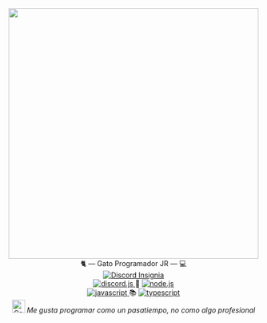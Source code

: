 <div id="header" align="center">
  <img src="https://media.giphy.com/media/sMkZVgXgiFx7O/giphy.gif" width="500"/>
</div>

<div id="Tags" align="center">
🐈 — Gato Programador JR — 💻
</div>

<div id="Insignias" align="center">
  <a href="https://discord.com/">
    <img src="https://img.shields.io/badge/Discord-Jyn%238785-6F6CFF?logo_color=white&logo=Discord&style=for-the-badge" alt="Discord Insignia"/>
  </a>
</div>

<div id="Area" align="center">
  <a href="https://discord.js.org/#/">
    <img src="https://img.shields.io/badge/Discord.js-6F6CFF?logo=Discord&logoColor=white&style=flat" alt="discord.js"/>
  </a>
  🔗
  <a href="https://nodejs.org/es/">
    <img src="https://img.shields.io/badge/Node.js-43853D?logo=node.js&logoColor=white&style=flat" alt="node.js"/>
  </a>
</div>

<div id="Lenguajes" align="center">
  <a href="https://es.wikipedia.org/wiki/JavaScript">
    <img src="https://img.shields.io/badge/JavaScript-EFD81D?logo=javascript&logoColor=white&style=flat" alt="javascript"/>
  </a>
  📚
  <a href="https://www.typescriptlang.org/">
    <img src="https://img.shields.io/badge/TypeScript-2F74C0?logo=typescript&logoColor=white&style=flat" alt="typescript"/>
  </a>
</div>

<div id="Mensaje" align="center">
  <img src="https://cdn.discordapp.com/emojis/587999111027097601.png?v=2&size=40" alt="Cat Thumbsup" height=26 width=26 />
  <i>Me gusta programar como un pasatiempo, no como algo profesional</i>
</div>
